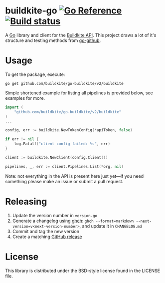 # buildkite-go [![Go Reference](https://pkg.go.dev/badge/github.com/buildkite/go-buildkite.svg)](https://pkg.go.dev/github.com/buildkite/go-buildkite/v2) [![Build status](https://badge.buildkite.com/b16a0d730b8732a1cfba06068f8450aa7cc4b2cf40eb6e6717.svg?branch=master)](https://buildkite.com/buildkite/go-buildkite)

A [Go](http://golang.org) library and client for the [Buildkite API](https://buildkite.com/docs/api). This project draws a lot of it's structure and testing methods from [go-github](https://github.com/google/go-github).

# Usage

To get the package, execute:

```
go get github.com/buildkite/go-buildkite/v2/buildkite
```

Simple shortened example for listing all pipelines is provided below, see examples for more.

```go
import (
    "github.com/buildkite/go-buildkite/v2/buildkite"
)
...

config, err := buildkite.NewTokenConfig(*apiToken, false)

if err != nil {
	log.Fatalf("client config failed: %s", err)
}

client := buildkite.NewClient(config.Client())

pipelines, _, err := client.Pipelines.List(*org, nil)

```

Note: not everything in the API is present here just yet—if you need something please make an issue or submit a pull request.

# Releasing

1. Update the version number in `version.go`
2. Generate a changelog using [ghch](https://github.com/Songmu/ghch): `ghch --format=markdown --next-version=v<next-version-number>`, and update it in `CHANGELOG.md`
3. Commit and tag the new version
4. Create a matching [GitHub release](https://github.com/buildkite/go-buildkite/releases)

# License

This library is distributed under the BSD-style license found in the LICENSE file.
